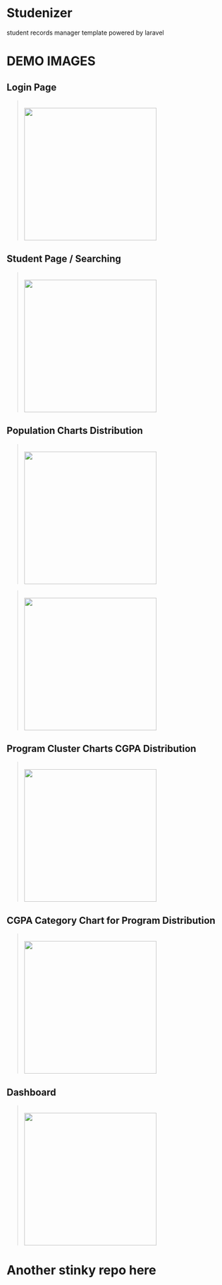 # Studenizer

student records manager template powered by laravel

# DEMO IMAGES

## Login Page

> <br>
> <img height="300px" src="https://github.com/stinkymonkeyph/Studenizer/blob/master/demo/images/login.png"></img>
> <br>

## Student Page / Searching

> <br>
> <img height="300px" src="https://github.com/stinkymonkeyph/Studenizer/blob/master/demo/images/student.png"></img>
> <br>

## Population Charts Distribution

> <br>
> <img height="300px" src="https://github.com/stinkymonkeyph/Studenizer/blob/master/demo/images/population_chart_1.png"></img>

> <br>
> <img height="300px" src="https://github.com/stinkymonkeyph/Studenizer/blob/master/demo/images/population_chart_2.png"></img>
> <br>

## Program Cluster Charts CGPA Distribution

> <br>
> <img height="300px" src="https://github.com/stinkymonkeyph/Studenizer/blob/master/demo/images/program_cluster_chart.png"></img>

## CGPA Category Chart for Program Distribution

> <br>
> <img height="300px" src="https://github.com/stinkymonkeyph/Studenizer/blob/master/demo/images/cgpa_cluster_chart.png"></img>
> <br>

## Dashboard

> <br>
> <img height="300px" src="https://github.com/stinkymonkeyph/Studenizer/blob/master/demo/images/dashboard.png"></img>
> <br>

# Another stinky repo here
